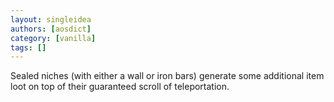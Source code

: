 ```yaml
---
layout: singleidea
authors: [aosdict]
category: [vanilla]
tags: []
---
```

Sealed niches (with either a wall or iron bars) generate some additional item loot on top of their guaranteed scroll of teleportation.
